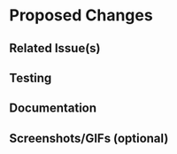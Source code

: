 # Proposed Changes

<!--- Provide a general summary of your changes -->

## Related Issue(s)

<!--- List related issues, if any -->

## Testing

<!--- Describe the testing you've performed to validate the changes -->

## Documentation

<!--- Mention any documentation updates you've made, if applicable -->

## Screenshots/GIFs (optional)

<!--- Include screenshots or GIFs to showcase your changes,
especially for UI updates -->
